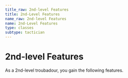 ```yaml
---
title_raw: 2nd-level Features
title: 2nd-Level Features
name_raw: 2nd-level Features
name: 2nd-Level Features
type: classes
subtype: tactician
---
```


# 2nd-level Features

As a 2nd-level troubadour, you gain the following features.
